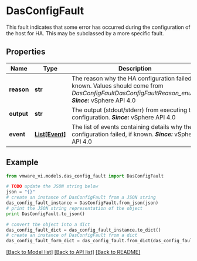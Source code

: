# DasConfigFault

This fault indicates that some error has occurred during the configuration of the host for HA.  This may be subclassed by a more specific fault. 

## Properties
Name | Type | Description | Notes
------------ | ------------- | ------------- | -------------
**reason** | **str** | The reason why the HA configuration failed, if known.  Values should come from *DasConfigFaultDasConfigFaultReason_enum*.  ***Since:*** vSphere API 4.0  | [optional] 
**output** | **str** | The output (stdout/stderr) from executing the configuration.  ***Since:*** vSphere API 4.0  | [optional] 
**event** | [**List[Event]**](Event.md) | The list of events containing details why the configuration failed, if known.  ***Since:*** vSphere API 4.0  | [optional] 

## Example

```python
from vmware_vi.models.das_config_fault import DasConfigFault

# TODO update the JSON string below
json = "{}"
# create an instance of DasConfigFault from a JSON string
das_config_fault_instance = DasConfigFault.from_json(json)
# print the JSON string representation of the object
print DasConfigFault.to_json()

# convert the object into a dict
das_config_fault_dict = das_config_fault_instance.to_dict()
# create an instance of DasConfigFault from a dict
das_config_fault_form_dict = das_config_fault.from_dict(das_config_fault_dict)
```
[[Back to Model list]](../README.md#documentation-for-models) [[Back to API list]](../README.md#documentation-for-api-endpoints) [[Back to README]](../README.md)


